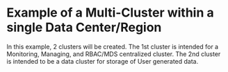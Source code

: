 # Example of a Multi-Cluster within a single Data Center/Region

In this example, 2 clusters will be created. 
The 1st cluster is intended for a Monitoring, Managing, and RBAC/MDS centralized cluster.
The 2nd cluster is intended to be a data cluster for storage of User generated data.